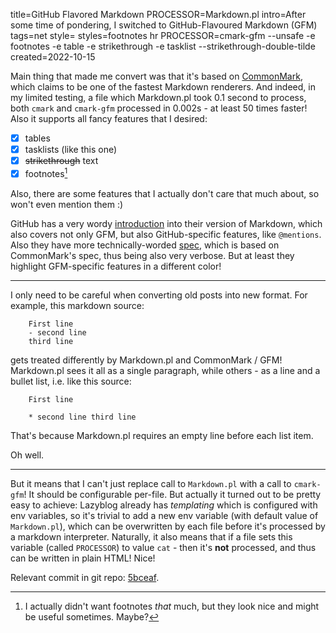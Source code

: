 title=GitHub Flavored Markdown
PROCESSOR=Markdown.pl
intro=After some time of pondering, I switched to GitHub-Flavoured Markdown (GFM)
tags=net
style=
styles=footnotes hr
PROCESSOR=cmark-gfm --unsafe -e footnotes -e table -e strikethrough -e tasklist --strikethrough-double-tilde
created=2022-10-15

[cm]: https://commonmark.org/

Main thing that made me convert was that it's based on [CommonMark][cm],
which claims to be one of the fastest Markdown renderers.
And indeed, in my limited testing, a file which Markdown.pl took 0.1 second to process,
both `cmark` and `cmark-gfm` processed in 0.002s - at least 50 times faster!
Also it supports all fancy features that I desired:

- [x] tables
- [x] tasklists (like this one)
- [x] ~~strikethrough~~ text
- [x] footnotes[^1]

[^1]: I actually didn't want footnotes _that_ much, but they look nice and might be useful sometimes.
Maybe?

Also, there are some features that I actually don't care that much about, so won't even mention them :)

GitHub has a very wordy [introduction][i] into their version of Markdown,
which also covers not only GFM, but also GitHub-specific features,
like `@mentions`.
Also they have more technically-worded [spec][], which is based on CommonMark's spec,
thus being also very verbose.
But at least they highlight GFM-specific features in a different color!

[i]: https://docs.github.com/en/get-started/writing-on-github/getting-started-with-writing-and-formatting-on-github/basic-writing-and-formatting-syntax
[spec]: https://github.github.com/gfm/

*****

I only need to be careful when converting old posts into new format.
For example, this markdown source:

        First line
        - second line
        third line

gets treated differently by Markdown.pl and CommonMark / GFM!
Markdown.pl sees it all as a single paragraph,
while others - as a line and a bullet list, i.e.
like this source:

        First line

        * second line third line

That's because Markdown.pl requires an empty line before each list item.

Oh well.

*****

But it means that I can't just replace call to `Markdown.pl` with a call to `cmark-gfm`!
It should be configurable per-file.
But actually it turned out to be pretty easy to achieve:
Lazyblog already has _templating_ which is configured with env variables,
so it's trivial to add a new env variable
(with default value of `Markdown.pl`),
which can be overwritten by each file before it's processed by a markdown interpreter.
Naturally, it also means that if a file sets this variable
(called `PROCESSOR`)
to value `cat` -
then it's **not** processed, and thus can be written in plain HTML!
Nice!

Relevant commit in git repo: [5bceaf][].

[5bceaf]: https://github.com/Lex-2008/lazyblog/commit/5bceafd4e1eb6e48e9a7fb1027712bb9fb4aea75
